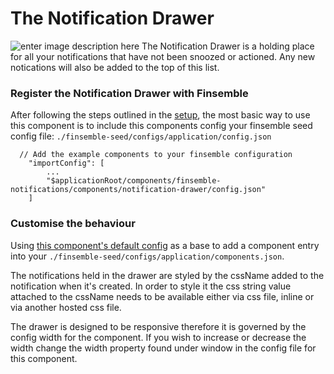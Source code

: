 # The Notification Drawer
![enter image description here](https://i.imgur.com/mIdsn7c.gif)
The Notification Drawer is a holding place for all your notifications that have not been snoozed or actioned. Any new notications will also be added to the top of this list.

### Register the Notification Drawer with Finsemble

After following the steps outlined in the [setup](/README.md#setup), the most basic way to use this component is to 
include this components config your finsemble seed config file: `./finsemble-seed/configs/application/config.json`

```
  // Add the example components to your finsemble configuration
    "importConfig": [
        ...
        "$applicationRoot/components/finsemble-notifications/components/notification-drawer/config.json"
    ]
```

### Customise the behaviour

Using [this component's default config](/components/notification-drawer/config.json) as a base to add a component entry 
into your `./finsemble-seed/configs/application/components.json`.

The notifications held in the drawer are styled by the cssName added to the notification when it's created. In order to style it the css string value attached to the cssName needs to be available either via css file, inline or via another hosted css file.

The drawer is designed to be responsive therefore it is governed by the config width for the component. If you wish to increase or decrease the width change the width property found under window in the config file for this component.
